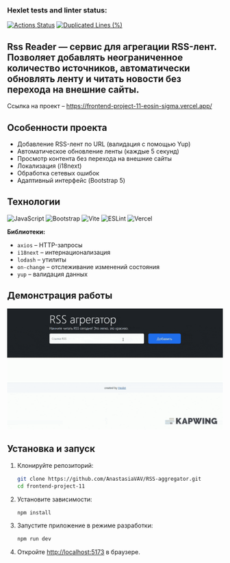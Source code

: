 ### Hexlet tests and linter status:
[![Actions Status](https://github.com/AnastasiaVAV/frontend-project-11/actions/workflows/hexlet-check.yml/badge.svg)](https://github.com/AnastasiaVAV/frontend-project-11/actions)
[![Duplicated Lines (%)](https://sonarcloud.io/api/project_badges/measure?project=AnastasiaVAV_frontend-project-11&metric=duplicated_lines_density)](https://sonarcloud.io/summary/new_code?id=AnastasiaVAV_frontend-project-11)

## Rss Reader — сервис для агрегации RSS-лент. Позволяет добавлять неограниченное количество источников, автоматически обновлять ленту и читать новости без перехода на внешние сайты.

Cсылка на проект – https://frontend-project-11-eosin-sigma.vercel.app/

## Особенности проекта
- Добавление RSS-лент по URL (валидация с помощью Yup)
- Автоматическое обновление ленты (каждые 5 секунд)
- Просмотр контента без перехода на внешние сайты
- Локализация (i18next)
- Обработка сетевых ошибок
- Адаптивный интерфейс (Bootstrap 5)

## Технологии
![JavaScript](https://img.shields.io/badge/javascript-%23323330.svg?style=for-the-badge&logo=javascript&logoColor=%23F7DF1E)
![Bootstrap](https://img.shields.io/badge/bootstrap-%23563D7C.svg?style=for-the-badge&logo=bootstrap&logoColor=white)
![Vite](https://img.shields.io/badge/vite-%23646CFF.svg?style=for-the-badge&logo=vite&logoColor=white)
![ESLint](https://img.shields.io/badge/ESLint-4B3263?style=for-the-badge&logo=eslint&logoColor=white)
![Vercel](https://img.shields.io/badge/vercel-%23000000.svg?style=for-the-badge&logo=vercel&logoColor=white)
    

**Библиотеки:**
- `axios` – HTTP-запросы
- `i18next` – интернационализация
- `lodash` – утилиты
- `on-change` – отслеживание изменений состояния
- `yup` – валидация данных

<!-- [![Quality gate](https://sonarcloud.io/api/project_badges/quality_gate?project=AnastasiaVAV_frontend-project-11)](https://sonarcloud.io/summary/new_code?id=AnastasiaVAV_frontend-project-11) -->
<!-- [![Bugs](https://sonarcloud.io/api/project_badges/measure?project=AnastasiaVAV_frontend-project-11&metric=bugs)](https://sonarcloud.io/summary/new_code?id=AnastasiaVAV_frontend-project-11)
[![Code Smells](https://sonarcloud.io/api/project_badges/measure?project=AnastasiaVAV_frontend-project-11&metric=code_smells)](https://sonarcloud.io/summary/new_code?id=AnastasiaVAV_frontend-project-11) -->

## Демонстрация работы
![Демонстрация работы RSS-aggregator](./src/assets/RSS_aggregator.gif)

## Установка и запуск

1.  Клонируйте репозиторий:
    ```bash
    git clone https://github.com/AnastasiaVAV/RSS-aggregator.git
    cd frontend-project-11
    ```
2.  Установите зависимости:
    ```bash
    npm install
    ```
3.  Запустите приложение в режиме разработки:
    ```bash
    npm run dev
    ```
4.  Откройте [http://localhost:5173](http://localhost:5173) в браузере.